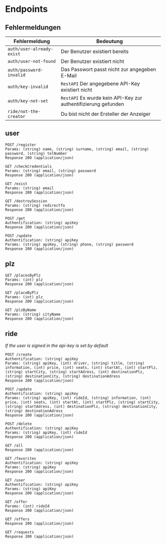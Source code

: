 # Endpoints

## Fehlermeldungen

| Fehlermeldung             | Bedeutung                                                      |
| ------------------------- | -------------------------------------------------------------- |
| `auth/user-already-exist` | Der Benutzer existiert bereits                                 |
| `auth/user-not-found`     | Der Benutzer existiert nicht                                   |
| `auth/password-invalid`   | Das Passwort passt nicht zur angegeben E-Mail                  |
| `auth/key-invalid`        | `RestAPI` Der angegebene API-Key existiert nicht               |
| `auth/key-not-set`        | `RestAPI` Es wurde kein API-Key zur authentifizierung gefunden |
| `ride/not-the-creator`    | Du bist nicht der Ersteller der Anzeiger                       |

## user

```
POST /register
Params: (string) name, (string) surname, (string) email, (string) password, (string) telNumber
Response 200 (application/json)
```

```
GET /checkCredentials
Params: (string) email, (string) password
Response 200 (application/json)
```

```
GET /exist
Params: (string) email
Response 200 (application/json)
```

```
GET /destroySession
Params: (string) redirectTo
Response 200 (application/json)
```

```
POST /get
Authentification: (string) apiKey
Response 200 (application/json)
```

```
POST /update
Authentification: (string) apiKey
Params: (string) apiKey, (string) phone, (string) password
Response 200 (application/json)
```

## plz

```
GET /placesByPlz
Params: (int) plz
Response 200 (application/json)
```

```
GET /placeByPlz
Params: (int) plz
Response 200 (application/json)
```

```
GET /plzByName
Params: (string) cityName
Response 200 (application/json)
```

## ride

_If the user is signed in the api-key is set by default_

```
POST /create
Authentification: (string) apiKey
Params: (string) apiKey, (int) driver, (string) title, (string) information, (int) price, (int) seats, (int) startAt, (int) startPlz, (string) startCity, (string) startAdress, (int) destinationPlz, (string) destinationCity, (string) destinationAdress
Response 200 (application/json)
```

```
POST /update
Authentification: (string) apiKey
Params: (string) apiKey, (int) rideId, (string) information, (int) price, (int) seats, (int) startAt, (int) startPlz, (string) startCity, (string) startAdress, (int) destinationPlz, (string) destinationCity, (string) destinationAdress
Response 200 (application/json)
```

```
POST /delete
Authentification: (string) apiKey
Params: (string) apiKey, (int) rideId
Response 200 (application/json)
```

```
GET /all
Response 200 (application/json)
```

```
GET /favorites
Authentification: (string) apiKey
Params: (string) apiKey
Response 200 (application/json)
```

```
GET /user
Authentification: (string) apiKey
Params: (string) apiKey
Response 200 (application/json)
```

```
GET /offer
Params: (int) rideId
Response 200 (application/json)
```

```
GET /offers
Response 200 (application/json)
```

```
GET /requests
Response 200 (application/json)
```
